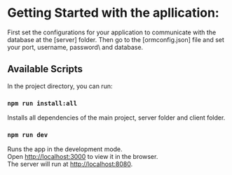 # Getting Started with the apllication:

First set the configurations for your application to communicate with the\
database at the [server] folder.
Then go to the [ormconfig.json] file and set your port, username, password\ 
and database.

## Available Scripts

In the project directory, you can run:

### `npm run install:all`

Installs all dependencies of the main project, server folder and client folder.

### `npm run dev`

Runs the app in the development mode.\
Open [http://localhost:3000](http://localhost:3000) to view it in the browser.\
The server will run at [http://localhost:8080](http://localhost:8080).
